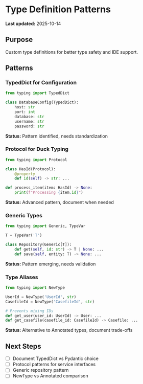 # Type Definition Patterns

**Last updated:** 2025-10-14

## Purpose

Custom type definitions for better type safety and IDE support.

## Patterns

### TypedDict for Configuration

```python
from typing import TypedDict

class DatabaseConfig(TypedDict):
    host: str
    port: int
    database: str
    username: str
    password: str
```

**Status:** Pattern identified, needs standardization

### Protocol for Duck Typing

```python
from typing import Protocol

class HasId(Protocol):
    @property
    def id(self) -> str: ...

def process_item(item: HasId) -> None:
    print(f"Processing {item.id}")
```

**Status:** Advanced pattern, document when needed

### Generic Types

```python
from typing import Generic, TypeVar

T = TypeVar('T')

class Repository(Generic[T]):
    def get(self, id: str) -> T | None: ...
    def save(self, entity: T) -> None: ...
```

**Status:** Pattern emerging, needs validation

### Type Aliases

```python
from typing import NewType

UserId = NewType('UserId', str)
CasefileId = NewType('CasefileId', str)

# Prevents mixing IDs
def get_user(user_id: UserId) -> User: ...
def get_casefile(casefile_id: CasefileId) -> Casefile: ...
```

**Status:** Alternative to Annotated types, document trade-offs

## Next Steps

- [ ] Document TypedDict vs Pydantic choice
- [ ] Protocol patterns for service interfaces
- [ ] Generic repository pattern
- [ ] NewType vs Annotated comparison
